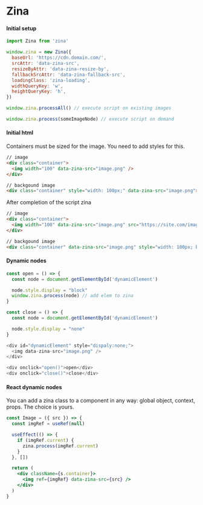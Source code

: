 # Zina


#### Initial setup

```js
import Zina from 'zina'

window.zina = new Zina({
  baseUrl: 'https://cdn.domain.com/',
  srcAttr: 'data-zina-src',
  resizeByAttr: 'data-zina-resize-by',
  fallbackSrcAttr: 'data-zina-fallback-src',
  loadingClass: 'zina-loading',
  widthQueryKey: 'w',
  heightQueryKey: 'h',
})

window.zina.processAll() // execute script on existing images

window.zina.process(someImageNode) // execute script on demand
```


#### Initial html

Containers must be sized for the image. You need to add styles for this.

```html
// image
<div class="container">
  <img width="100" data-zina-src="image.png" />
</div>

// backgound image
<div class="container" style="width: 100px;" data-zina-src="image.png"></div>
```

After completion of the script zina

```html
// image
<div class="container">
  <img width="100" data-zina-src="image.png" src="https://site.com/image.png?w=100" />
</div>

// backgound image
<div class="container" data-zina-src="image.png" style="width: 100px; background-size: contain; backgound-image: url(https://site.com/image.png?w=100);"></div>
```


#### Dynamic nodes

```js html
const open = () => {
  const node = document.getElementById('dynamicElement')

  node.style.display = "block"
  window.zina.process(node) // add elem to zina
}

const close = () => {
  const node = document.getElementById('dynamicElement')

  node.style.display = "none"
}

<div id="dynamicElement" style="dispaly:none;">
  <img data-zina-src="image.png" />
</div>

<div onclick="open()">open</div>
<div onclick="close()">close</div>
```


#### React dynamic nodes

You can add a zina class to a component in any way: global object, context, props. The choice is yours.

```jsx harmony
const Image = ({ src }) => {
  const imgRef = useRef(null)

  useEffect(() => {
    if (imgRef.current) {
      zina.process(imgRef.current)
    }
  }, [])

  return (
    <div className={s.container}>
      <img ref={imgRef} data-zina-src={src} />
    </div>
  )
}
```
